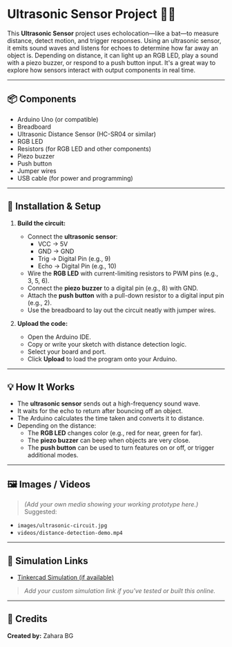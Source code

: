# Ultrasonic Sensor Project 🦇📏

This **Ultrasonic Sensor** project uses echolocation—like a bat—to measure distance, detect motion, and trigger responses. Using an ultrasonic sensor, it emits sound waves and listens for echoes to determine how far away an object is. Depending on distance, it can light up an RGB LED, play a sound with a piezo buzzer, or respond to a push button input. It's a great way to explore how sensors interact with output components in real time.

---

## 📦 Components

- Arduino Uno (or compatible)
- Breadboard
- Ultrasonic Distance Sensor (HC-SR04 or similar)
- RGB LED
- Resistors (for RGB LED and other components)
- Piezo buzzer
- Push button
- Jumper wires
- USB cable (for power and programming)

---

## 🔧 Installation & Setup

1. **Build the circuit:**
   - Connect the **ultrasonic sensor**:
     - VCC → 5V  
     - GND → GND  
     - Trig → Digital Pin (e.g., 9)  
     - Echo → Digital Pin (e.g., 10)
   - Wire the **RGB LED** with current-limiting resistors to PWM pins (e.g., 3, 5, 6).
   - Connect the **piezo buzzer** to a digital pin (e.g., 8) with GND.
   - Attach the **push button** with a pull-down resistor to a digital input pin (e.g., 2).
   - Use the breadboard to lay out the circuit neatly with jumper wires.

2. **Upload the code:**
   - Open the Arduino IDE.
   - Copy or write your sketch with distance detection logic.
   - Select your board and port.
   - Click **Upload** to load the program onto your Arduino.

---

## 💡 How It Works

- The **ultrasonic sensor** sends out a high-frequency sound wave.
- It waits for the echo to return after bouncing off an object.
- The Arduino calculates the time taken and converts it to distance.
- Depending on the distance:
  - The **RGB LED** changes color (e.g., red for near, green for far).
  - The **piezo buzzer** can beep when objects are very close.
  - The **push button** can be used to turn features on or off, or trigger additional modes.

---

## 🖼️ Images / Videos

> *(Add your own media showing your working prototype here.)*  
Suggested:
- `images/ultrasonic-circuit.jpg`
- `videos/distance-detection-demo.mp4`

---

## 🔗 Simulation Links

- [Tinkercad Simulation (if available)](https://www.tinkercad.com/)  
> *Add your custom simulation link if you've tested or built this online.*

---

## 🙌 Credits

**Created by:** Zahara BG  
